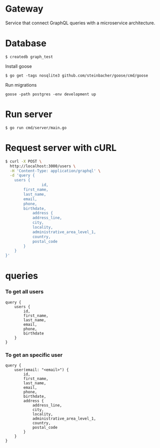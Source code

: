 # Gateway

Service that connect GraphQL queries with a microservice architecture.

# Database

```
$ createdb graph_test
```

Install goose

```
$ go get -tags nosqlite3 github.com/steinbacher/goose/cmd/goose
```

Run migrations
```
goose -path postgres -env development up
```

# Run server

```
$ go run cmd/server/main.go
```

# Request server with cURL

```sh
$ curl -X POST \
  http://localhost:3000/users \
  -H 'Content-Type: application/graphql' \
  -d 'query {
    users {
				id,
        first_name,
        last_name,
        email,
        phone,
        birthdate,
   			address {
            address_line,
            city,
            locality,
            administrative_area_level_1,
            country,
            postal_code
        }
    }
}'
```
# queries

### To get all users

```
query {
    users {
        id,
        first_name,
        last_name,
        email,
        phone,
        birthdate
    }
}
```

### To get an specific user

```
query {
    user(email: "<email>") {
        id,
        first_name,
        last_name,
        email,
        phone,
        birthdate,
        address {
            address_line,
            city,
            locality,
            administrative_area_level_1,
            country,
            postal_code
        }
    }
}
```
